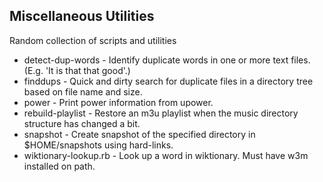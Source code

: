 Miscellaneous Utilities
------------------------
Random collection of scripts and utilities

* detect-dup-words - Identify duplicate words in one or more text files. (E.g. 'It is that that good'.)
* finddups - Quick and dirty search for duplicate files in a directory tree based on file name and size.
* power - Print power information from upower.
* rebuild-playlist - Restore an m3u playlist when the music directory structure has changed a bit.
* snapshot - Create snapshot of the specified directory in $HOME/snapshots using hard-links.
* wiktionary-lookup.rb - Look up a word in wiktionary.  Must have w3m installed on path.
